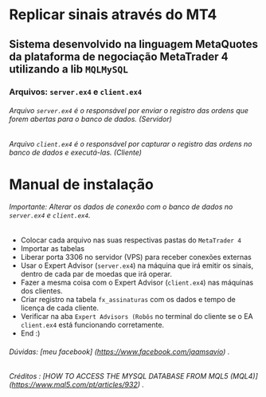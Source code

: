 # Replicar sinais através do MT4
## Sistema desenvolvido na linguagem MetaQuotes da plataforma de negociação MetaTrader 4 utilizando a lib `MQLMySQL` 

### Arquivos: `server.ex4` e `client.ex4` 

###### Arquivo `server.ex4` é o responsável por enviar o registro das ordens que forem abertas para o banco de dados. (Servidor) 
###### Arquivo `client.ex4` é o responsável por capturar o registro das ordens no banco de dados e executá-las. (Cliente)

# Manual de instalação
###### Importante: Alterar os dados de conexão com o banco de dados no `server.ex4` e `client.ex4`. 

* Colocar cada arquivo nas suas respectivas pastas do `MetaTrader 4`
* Importar as tabelas 
* Liberar porta 3306 no servidor (VPS) para receber conexões externas  
* Usar o Expert Advisor (`server.ex4`) na máquina que irá emitir os sinais, dentro de cada par de moedas que irá operar. 
* Fazer a mesma coisa com o Expert Advisor (`client.ex4`) nas máquinas dos clientes. 
* Criar registro na tabela `fx_assinaturas` com os dados e tempo de licença de cada cliente. 
* Verificar na aba `Expert Advisors (Robôs` no terminal do cliente se o EA `client.ex4` está funcionando corretamente. 
* End :) 

###### Dúvidas: [meu facebook] (https://www.facebook.com/jaamsavio) .
###### Créditos : [HOW TO ACCESS THE MYSQL DATABASE FROM MQL5 (MQL4)] (https://www.mql5.com/pt/articles/932) .

